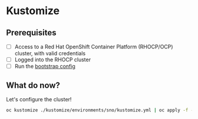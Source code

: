# Kustomize

## Prerequisites
- [ ] Access to a Red Hat OpenShift Container Platform (RHOCP/OCP) cluster, with valid credentials
- [ ] Logged into the RHOCP cluster
- [ ] Run the [bootstrap config](../bootstrap/README.md)

## What do now?

Let's configure the cluster!
```bash
oc kustomize ./kustomize/environments/sno/kustomize.yml | oc apply -f -
```
